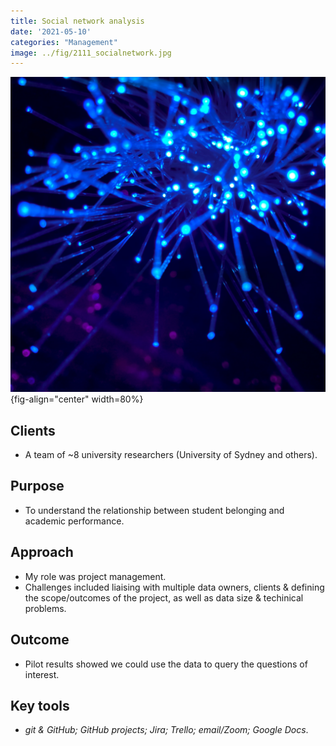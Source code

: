 ```yaml
---
title: Social network analysis
date: '2021-05-10'
categories: "Management"
image: ../fig/2111_socialnetwork.jpg
---
```

  
![Photo by <a href="https://unsplash.com/@jjying?utm_source=unsplash&utm_medium=referral&utm_content=creditCopyText">JJ Ying</a> on <a href="https://unsplash.com/s/photos/network?utm_source=unsplash&utm_medium=referral&utm_content=creditCopyText">Unsplash</a>](../fig/2111_socialnetwork.jpg){fig-align="center" width=80%}

## Clients

- A team of ~8 university researchers (University of Sydney and others).
## Purpose

- To understand the relationship between student belonging and academic performance. 

## Approach

- My role was project management.
- Challenges included liaising with multiple data owners, clients & defining the scope/outcomes of the project, as well as data size & techinical problems.

## Outcome

- Pilot results showed we could use the data to query the questions of interest.

## Key tools

- *git & GitHub; GitHub projects; Jira; Trello; email/Zoom; Google Docs*.